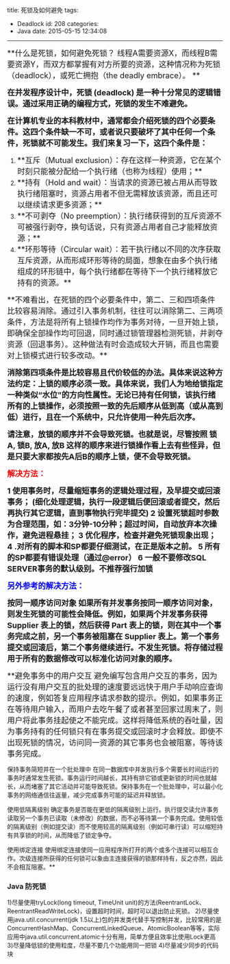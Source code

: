 title: 死锁及如何避免
tags:
  - Deadlock
id: 208
categories:
  - Java
date: 2015-05-15 12:34:08
---

<span style="font-size:large;">**什么是死锁，如何避免死锁？
线程A需要资源X，而线程B需要资源Y，而双方都掌握有对方所要的资源，这种情况称为死锁（deadlock），或死亡拥抱（the deadly embrace）。
**</span>

<span style="font-size:large;">**在并发程序设计中，死锁 (deadlock) 是一种十分常见的逻辑错误。通过采用正确的编程方式，死锁的发生不难避免。**</span>
<div class="level2">

<span style="font-size:large;">**在计算机专业的本科教材中，通常都会介绍死锁的四个必要条件。这四个条件缺一不可，或者说只要破坏了其中任何一个条件，死锁就不可能发生。我们来复习一下，这四个条件是：**</span>

1.  <div class="li"><span style="font-size:large;">**互斥（Mutual exclusion）：存在这样一种资源，它在某个时刻只能被分配给一个执行绪（也称为线程）使用；**</span></div>
2.  <div class="li"><span style="font-size:large;">**持有（Hold and wait）：当请求的资源已被占用从而导致执行绪阻塞时，资源占用者不但无需释放该资源，而且还可以继续请求更多资源；**</span></div>
3.  <div class="li"><span style="font-size:large;">**不可剥夺（No preemption）：执行绪获得到的互斥资源不可被强行剥夺，换句话说，只有资源占用者自己才能释放资源；**</span></div>
4.  <div class="li"><span style="font-size:large;">**环形等待（Circular wait）：若干执行绪以不同的次序获取互斥资源，从而形成环形等待的局面，想象在由多个执行绪组成的环形链中，每个执行绪都在等待下一个执行绪释放它持有的资源。**</span></div>
</div>
<span style="font-size:large;">**不难看出，在死锁的四个必要条件中，第二、三和四项条件比较容易消除。通过引入事务机制，往往可以消除第二、三两项条件，方法是将所有上锁操作均作为事务对待，一旦开始上锁，即确保全部操作均可回退，同时通过锁管理器检测死锁，并剥夺资源（回退事务）。这种做法有时会造成较大开销，而且也需要对上锁模式进行较多改动。**</span>

<span style="font-size:large;">**消除第四项条件是比较容易且代价较低的办法。具体来说这种方法约定：上锁的顺序必须一致。具体来说，我们人为地给锁指定一种类似“水位”的方向性属性。无论已持有任何锁，该执行绪所有的上锁操作，必须按照一致的先后顺序从低到高（或从高到低）进行，且在一个系统中，只允许使用一种先后次序。**</span>

<span style="font-size:large;">**请注意，放锁的顺序并不会导致死锁。也就是说，尽管按照 锁A, 锁B, 放A, 放B 这样的顺序来进行锁操作看上去有些怪异，但是只要大家都按先A后B的顺序上锁，便不会导致死锁。**</span>

<span style="color:#ff0000;font-size:large;">**解决方法：**</span>

<span style="font-size:large;">**1 使用事务时，尽量缩短事务的逻辑处理过程，及早提交或回滚事务； (细化处理逻辑，执行一段逻辑后便回滚或者提交，然后再执行其它逻辑，直到事物执行完毕提交)
2 设置死锁超时参数为合理范围，如：3分钟-10分种；超过时间，自动放弃本次操作，避免进程悬挂；
3 优化程序，检查并避免死锁现象出现；
4 .对所有的脚本和SP都要仔细测试，在正是版本之前。
5 所有的SP都要有错误处理（通过@error）
6 一般不要修改SQL SERVER事务的默认级别。不推荐强行加锁**</span>

<span style="color:#0000ff;font-size:large;">**另外参考的解决方法：**</span>

<span style="font-size:large;">**按同一顺序访问对象
如果所有并发事务按同一顺序访问对象，则发生死锁的可能性会降低。例如，如果两个并发事务获得 Supplier 表上的锁，然后获得 Part 表上的锁，则在其中一个事务完成之前，另一个事务被阻塞在 Supplier 表上。第一个事务提交或回滚后，第二个事务继续进行。不发生死锁。将存储过程用于所有的数据修改可以标准化访问对象的顺序。**</span>

<span style="font-size:large;">**避免事务中的用户交互
避免编写包含用户交互的事务，因为运行没有用户交互的批处理的速度要远远快于用户手动响应查询的速度，例如答复应用程序请求参数的提示。例如，如果事务正在等待用户输入，而用户去吃午餐了或者甚至回家过周末了，则用户将此事务挂起使之不能完成。这样将降低系统的吞吐量，因为事务持有的任何锁只有在事务提交或回滚时才会释放。即使不出现死锁的情况，访问同一资源的其它事务也会被阻塞，等待该事务完成。

保持事务简短并在一个批处理中
在同一数据库中并发执行多个需要长时间运行的事务时通常发生死锁。事务运行时间越长，其持有排它锁或更新锁的时间也就越长，从而堵塞了其它活动并可能导致死锁。保持事务在一个批处理中，可以最小化事务的网络通信往返量，减少完成事务可能的延迟并释放锁。

使用低隔离级别
确定事务是否能在更低的隔离级别上运行。执行提交读允许事务读取另一个事务已读取（未修改）的数据，而不必等待第一个事务完成。使用较低的隔离级别（例如提交读）而不使用较高的隔离级别（例如可串行读）可以缩短持有共享锁的时间，从而降低了锁定争夺。

使用绑定连接
使用绑定连接使同一应用程序所打开的两个或多个连接可以相互合作。次级连接所获得的任何锁可以象由主连接获得的锁那样持有，反之亦然，因此不会相互阻塞。**</span>

### Java 防死锁

1)尽量使用tryLock(long timeout, TimeUnit unit)的方法(ReentrantLock、ReentrantReadWriteLock)，设置超时时间，超时可以退出防止死锁。
2)尽量使用java.util.concurrent(jdk 1.5以上)包的并发类代替手写控制并发，比较常用的是ConcurrentHashMap、ConcurrentLinkedQueue、AtomicBoolean等等，实际应用中java.util.concurrent.atomic十分有用，简单方便且效率比使用Lock更高
3)尽量降低锁的使用粒度，尽量不要几个功能用同一把锁
4)尽量减少同步的代码块